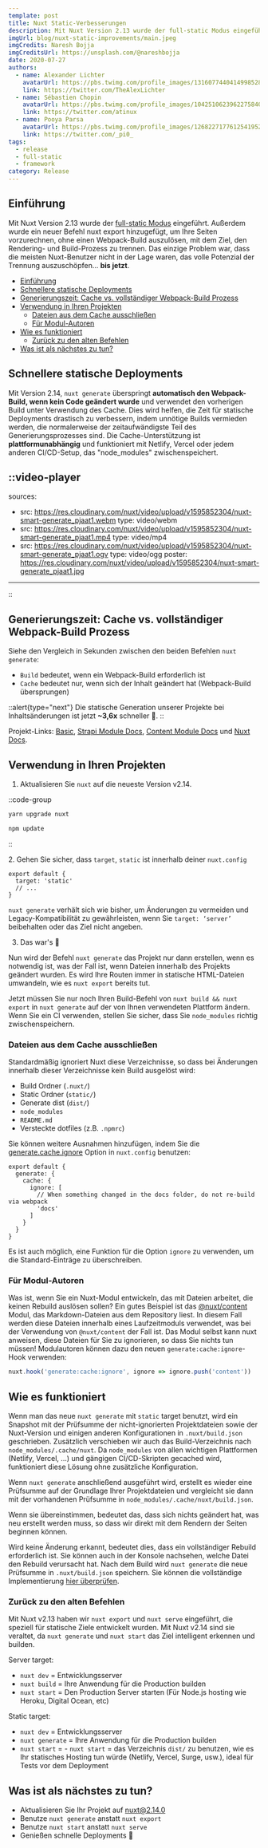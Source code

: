 ```yaml
---
template: post
title: Nuxt Static-Verbesserungen
description: Mit Nuxt Version 2.13 wurde der full-static Modus eingeführt. Außerdem wurde ein neuer Befehl nuxt export hinzugefügt, um Ihre Seiten vorzurendern, ohne einen Webpack-Build auszulösen, mit dem Ziel, den Rendering- und Build-Prozess zu trennen. Das einzige Problem war, dass die meisten Nuxt-Benutzer nicht in der Lage waren, das volle Potenzial der Trennung auszuschöpfen... bis jetzt.
imgUrl: blog/nuxt-static-improvements/main.jpeg
imgCredits: Naresh Bojja
imgCreditsUrl: https://unsplash.com/@nareshbojja
date: 2020-07-27
authors:
  - name: Alexander Lichter
    avatarUrl: https://pbs.twimg.com/profile_images/1316077440414998528/mY2rcM7__400x400.jpg
    link: https://twitter.com/TheAlexLichter
  - name: Sébastien Chopin
    avatarUrl: https://pbs.twimg.com/profile_images/1042510623962275840/1Iw_Mvud_400x400.jpg
    link: https://twitter.com/atinux
  - name: Pooya Parsa
    avatarUrl: https://pbs.twimg.com/profile_images/1268227177612541952/9-fujxqt_400x400.jpg
    link: https://twitter.com/_pi0_
tags:
  - release
  - full-static
  - framework
category: Release
---
```


## Einführung

Mit Nuxt Version 2.13 wurde der [full-static Modus](/announcements/going-full-static) eingeführt. Außerdem wurde ein neuer Befehl nuxt export hinzugefügt, um Ihre Seiten vorzurechnen, ohne einen Webpack-Build auszulösen, mit dem Ziel, den Rendering- und Build-Prozess zu trennen. Das einzige Problem war, dass die meisten Nuxt-Benutzer nicht in der Lage waren, das volle Potenzial der Trennung auszuschöpfen... **bis jetzt**.


- [Einführung](#introduction)
- [Schnellere statische Deployments](#faster-static-deployments)
- [Generierungszeit: Cache vs. vollständiger Webpack-Build Prozess](#generate-time-cache-vs-full-webpack-build)
- [Verwendung in Ihren Projekten](#using-in-your-projects)
  - [Dateien aus dem Cache ausschließen](#excluding-files-from-cache)
  - [Für Modul-Autoren](#module-authors)
- [Wie es funktioniert](#how-it-works)
  - [Zurück zu den alten Befehlen](#back-to-old-school-commands)
- [Was ist als nächstes zu tun?](#what-to-do-next)

## Schnellere statische Deployments

Mit Version 2.14, `nuxt generate` überspringt **automatisch den Webpack-Build, wenn kein Code geändert wurde** und verwendet den vorherigen Build unter Verwendung des Cache. Dies wird helfen, die Zeit für statische Deployments drastisch zu verbessern, indem unnötige Builds vermieden werden, die normalerweise der zeitaufwändigste Teil des Generierungsprozesses sind. Die Cache-Unterstützung ist **plattformunabhängig** und funktioniert mit Netlify, Vercel oder jedem anderen CI/CD-Setup, das "node_modules" zwischenspeichert.

::video-player
---
sources:
- src: https://res.cloudinary.com/nuxt/video/upload/v1595852304/nuxt-smart-generate_pjaat1.webm
  type: video/webm
- src: https://res.cloudinary.com/nuxt/video/upload/v1595852304/nuxt-smart-generate_pjaat1.mp4
  type: video/mp4
- src: https://res.cloudinary.com/nuxt/video/upload/v1595852304/nuxt-smart-generate_pjaat1.ogv
  type: video/ogg
poster: https://res.cloudinary.com/nuxt/video/upload/v1595852304/nuxt-smart-generate_pjaat1.jpg
---
::

## Generierungszeit: Cache vs. vollständiger Webpack-Build Prozess

Siehe den Vergleich in Sekunden zwischen den beiden Befehlen `nuxt generate`:

- `Build` bedeutet, wenn ein Webpack-Build erforderlich ist
- `Cache` bedeutet nur, wenn sich der Inhalt geändert hat (Webpack-Build übersprungen)

<bar-chart-cache-build></bar-chart-cache-build>

::alert{type="next"}
Die statische Generation unserer Projekte bei Inhaltsänderungen ist jetzt **~3,6x** schneller 🚀.
::

Projekt-Links: [Basic](https://github.com/pi0/nuxt-static-demo), [Strapi Module Docs](https://github.com/nuxt-community/strapi-module/tree/master/docs), [Content Module Docs](https://github.com/nuxt/content/tree/master/docs) und [Nuxt Docs](https://github.com/nuxt/nuxtjs.org).

## Verwendung in Ihren Projekten

1. Aktualisieren Sie `nuxt` auf die neueste Version v2.14.

::code-group
```bash [Yarn]
yarn upgrade nuxt
```
```bash [NPM]
npm update
```
::

2. Gehen Sie sicher, dass `target`, `static` ist innerhalb deiner `nuxt.config`

```js{}[nuxt.config.js]
export default {
  target: 'static'
  // ...
}
```

`nuxt generate` verhält sich wie bisher, um Änderungen zu vermeiden und Legacy-Kompatibilität zu gewährleisten, wenn Sie `target: ‘server’` beibehalten oder das Ziel nicht angeben.

3. Das war's 🙌

Nun wird der Befehl `nuxt generate` das Projekt nur dann erstellen, wenn es notwendig ist, was der Fall ist, wenn Dateien innerhalb des Projekts geändert wurden. Es wird Ihre Routen immer in statische HTML-Dateien umwandeln, wie es `nuxt export` bereits tut.

Jetzt müssen Sie nur noch Ihren Build-Befehl von `nuxt build && nuxt export` in `nuxt generate` auf der von Ihnen verwendeten Plattform ändern. Wenn Sie ein CI verwenden, stellen Sie sicher, dass Sie `node_modules` richtig zwischenspeichern.

### Dateien aus dem Cache ausschließen

Standardmäßig ignoriert Nuxt diese Verzeichnisse, so dass bei Änderungen innerhalb dieser Verzeichnisse kein Build ausgelöst wird:

- Build Ordner (`.nuxt/`)
- Static Ordner (`static/`)
- Generate dist (`dist/`)
- `node_modules`
- `README.md`
- Versteckte dotfiles (z.B. `.npmrc`)

Sie können weitere Ausnahmen hinzufügen, indem Sie die [generate.cache.ignore](/docs/configuration-glossary/configuration-generate#cache) Option in `nuxt.config` benutzen:

```js{}[nuxt.config.js]
export default {
  generate: {
    cache: {
      ignore: [
        // When something changed in the docs folder, do not re-build via webpack
        'docs'
      ]
    }
  }
}
```

Es ist auch möglich, eine Funktion für die Option `ignore` zu verwenden, um die Standard-Einträge zu überschreiben.

### Für Modul-Autoren

Was ist, wenn Sie ein Nuxt-Modul entwickeln, das mit Dateien arbeitet, die keinen Rebuild auslösen sollen? Ein gutes Beispiel ist das [@nuxt/content](https://content.nuxtjs.org) Modul, das Markdown-Dateien aus dem Repository liest. In diesem Fall werden diese Dateien innerhalb eines Laufzeitmoduls verwendet, was bei der Verwendung von `@nuxt/content` der Fall ist. Das Modul selbst kann nuxt anweisen, diese Dateien für Sie zu ignorieren, so dass Sie nichts tun müssen! Modulautoren können dazu den neuen `generate:cache:ignore`-Hook verwenden:

```js
nuxt.hook('generate:cache:ignore', ignore => ignore.push('content'))
```

## Wie es funktioniert

Wenn man das neue `nuxt generate` mit `static` target benutzt, wird ein Snapshot mit der Prüfsumme der nicht-ignorierten Projektdateien sowie der Nuxt-Version und einigen anderen Konfigurationen in `.nuxt/build.json` geschrieben. Zusätzlich verschieben wir auch das Build-Verzeichnis nach `node_modules/.cache/nuxt`. Da `node_modules` von allen wichtigen Plattformen (Netlify, Vercel, ...) und gängigen CI/CD-Skripten gecached wird, funktioniert diese Lösung ohne zusätzliche Konfiguration.

Wenn `nuxt generate` anschließend ausgeführt wird, erstellt es wieder eine Prüfsumme auf der Grundlage Ihrer Projektdateien und vergleicht sie dann mit der vorhandenen Prüfsumme in `node_modules/.cache/nuxt/build.json`.

Wenn sie übereinstimmen, bedeutet das, dass sich nichts geändert hat, was neu erstellt werden muss, so dass wir direkt mit dem Rendern der Seiten beginnen können.

Wird keine Änderung erkannt, bedeutet dies, dass ein vollständiger Rebuild erforderlich ist. Sie können auch in der Konsole nachsehen, welche Datei den Rebuild verursacht hat. Nach dem Build wird `nuxt generate` die neue Prüfsumme in `.nuxt/build.json` speichern. Sie können die vollständige Implementierung [hier überprüfen](https://github.com/nuxt/nuxt.js/pull/7712).


### Zurück zu den alten Befehlen

Mit Nuxt v2.13 haben wir `nuxt export` und `nuxt serve` eingeführt, die speziell für statische Ziele entwickelt wurden. Mit Nuxt v2.14 sind sie veraltet, da `nuxt generate` und `nuxt start` das Ziel intelligent erkennen und builden.

Server target:

- `nuxt dev` = Entwicklungsserver
- `nuxt build` = Ihre Anwendung für die Production builden
- `nuxt start` = Den Production Server starten (Für Node.js hosting wie Heroku, Digital Ocean, etc)

Static target:

- `nuxt dev` = Entwicklungsserver
- `nuxt generate` = Ihre Anwendung für die Production builden
- `nuxt start` = - `nuxt start` = das Verzeichnis `dist/` zu benutzen, wie es Ihr statisches Hosting tun würde (Netlify, Vercel, Surge, usw.), ideal für Tests vor dem Deployment

## Was ist als nächstes zu tun?

- Aktualisieren Sie Ihr Projekt auf [nuxt@2.14.0](https://github.com/nuxt/nuxt.js/releases/tag/v2.14.0)
- Benutze `nuxt generate` anstatt `nuxt export`
- Benutze `nuxt start` anstatt `nuxt serve`
- Genießen schnelle Deployments 🤙
